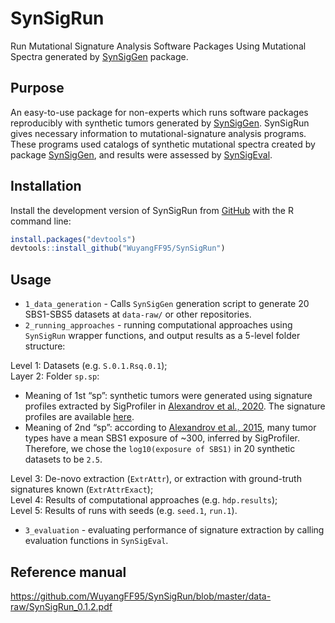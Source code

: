 
<!-- README.md is generated from README.Rmd. Please edit that file -->

# SynSigRun

Run Mutational Signature Analysis Software Packages Using Mutational
Spectra generated by
[SynSigGen](https://github.com/steverozen/SynSigGen) package.

## Purpose

An easy-to-use package for non-experts which runs software packages
reproducibly with synthetic tumors generated by
[SynSigGen](https://github.com/steverozen/SynSigGen). SynSigRun gives
necessary information to mutational-signature analysis programs. These
programs used catalogs of synthetic mutational spectra created by
package [SynSigGen](https://github.com/steverozen/SynSigGen), and
results were assessed by
[SynSigEval](https://github.com/WuyangFF95/SynSigEval).

## Installation

Install the development version of SynSigRun from
[GitHub](https://github.com/) with the R command line:

``` r
install.packages("devtools")
devtools::install_github("WuyangFF95/SynSigRun")
```

## Usage

-   `1_data_generation` - Calls `SynSigGen` generation script to
    generate 20 SBS1-SBS5 datasets at `data-raw/` or other repositories.
-   `2_running_approaches` - running computational approaches using
    `SynSigRun` wrapper functions, and output results as a 5-level
    folder structure:

Level 1: Datasets (e.g. `S.0.1.Rsq.0.1`);  
Layer 2: Folder `sp.sp`:

-   Meaning of 1st “sp”: synthetic tumors were generated using signature
    profiles extracted by SigProfiler in [Alexandrov et al.,
    2020](https://www.nature.com/articles/s41586-020-1943-3). The
    signature profiles are available
    [here](https://www.synapse.org/#!Synapse:syn12025148).
-   Meaning of 2nd “sp”: according to [Alexandrov et al.,
    2015](https://www.nature.com/articles/ng.3441), many tumor types
    have a mean SBS1 exposure of \~300, inferred by SigProfiler.
    Therefore, we chose the `log10(exposure of SBS1)` in 20 synthetic
    datasets to be `2.5`.

Level 3: De-novo extraction (`ExtrAttr`), or extraction with
ground-truth signatures known (`ExtrAttrExact`);  
Level 4: Results of computational approaches (e.g. `hdp.results`);  
Level 5: Results of runs with seeds (e.g. `seed.1`, `run.1`).

-   `3_evaluation` - evaluating performance of signature extraction by
    calling evaluation functions in `SynSigEval`.

## Reference manual

<https://github.com/WuyangFF95/SynSigRun/blob/master/data-raw/SynSigRun_0.1.2.pdf>
